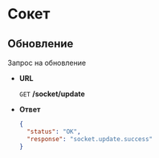 # Сокет

## Обновление

Запрос на обновление

* **URL**

    `GET`  **/socket/update**

* **Ответ**

    ```json
    {
      "status": "OK",
      "response": "socket.update.success"
    }
    ```